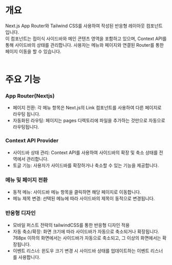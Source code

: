 # 개요

Next.js App Router와 Tailwind CSS를 사용하여 작성된 반응형 레이아웃 컴포넌트입니다. <br />
이 컴포넌트는 접이식 사이드바와 메인 콘텐츠 영역을 포함하고 있으며, Context API를 통해 사이드바의 상태를 관리합니다. 사용자는 메뉴와 페이지와 연결된 Router를 통한 페이지 이동을 할 수 있습니다. <br /> <br />

# 주요 기능

### App Router(Nextjs)

- 페이지 전환: 각 메뉴 항목은 Next.js의 Link 컴포넌트를 사용하여 다른 페이지로 라우팅 됩니다.
- 자동화된 라우팅: 페이지는 pages 디렉토리에 파일을 추가하는 것만으로 자동으로 라우팅됩니다.

### Context API Provider

- 사이드바 상태 관리: Context API를 사용하여 사이드바의 확장 및 축소 상태를 전역에서 관리합니다.
- 토글 기능: 사용자가 사이드바를 확장하거나 축소할 수 있는 기능을 제공합니다.

### 메뉴 및 페이지 전환

- 동적 메뉴: 사이드바 메뉴 항목을 클릭하면 해당 페이지로 이동합니다.
- 메뉴 제목 변경: 선택된 메뉴에 따라 사이드바의 제목이 동적으로 변경됩니다.

### 반응형 디자인

- 모바일 퍼스트 전략의 tailwindCSS를 통한 반응형 디자인 적용
- 자동 축소/확장: 화면 크기에 따라 사이드바가 자동으로 축소되거나 확장됩니다. 768px 이하의 화면에서는 사이드바가 자동으로 축소되고, 그 이상의 화면에서는 확장됩니다.
- 이벤트 리스너: 윈도우 크기 변경 시 사이드바 상태를 업데이트하는 이벤트 리스너를 사용합니다.
